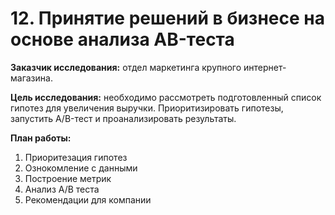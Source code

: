 # 12. Принятие решений в бизнесе на основе анализа AB-теста

**Заказчик исследования:** отдел маркетинга крупного интернет-магазина.

**Цель исследования:** необходимо рассмотреть подготовленный список гипотез для увеличения выручки. Приоритизировать гипотезы, запустить A/B-тест и проанализировать результаты.

**План работы:**

1. Приоритезация гипотез
2. Ознокомление с данными
3. Построение метрик
4. Анализ А/В теста
5. Рекомендации для компании
